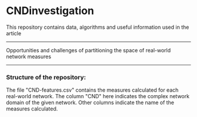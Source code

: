 # CNDinvestigation
This repository contains data, algorithms and useful information used in the article 
***

Opportunities and challenges of partitioning  the space of real-world network measures

***

### Structure of the repository:
The file "CND-features.csv" contains the measures calculated for each real-world network. The column "CND" here indicates the complex network domain of the given network. Other columns indicate the name of the measures calculated.

